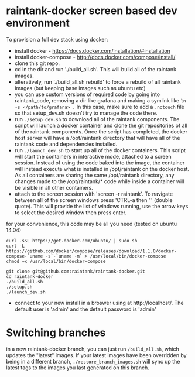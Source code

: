 raintank-docker screen based dev environment
============================================

To provision a full dev stack using docker:

- install docker - https://docs.docker.com/installation/#installation
- install docker-compose - http://docs.docker.com/compose/install/
- clone this git repo.
- cd in the dir and run './build_all.sh'.  This will build all of the raintank images.
- alteratively, run './build_all.sh rebuild' to force a rebuild of all raintank images (but keeping base images such as ubuntu etc)
- you can use custom versions of required code by going into raintank_code, removing a dir like grafana and making a symlink like `ln -s </path/to/grafana> .`
  In this case, make sure to add a `.notouch` file so that setup_dev.sh doesn't try to manage the code there.
- run `./setup_dev.sh` to download all of the raintank components.  The script will launch a docker container and clone the git repositories of all of the raintank components.  Once the script has completed, the docker host server will have a /opt/raintank directory that will have all of the raintank code and dependencies installed.
- run `./launch_dev.sh` to start up all of the docker containers.  This script will start the containers in interactive mode, attached to a screen session.  Instead of using the code baked into the image, the container will instead execute what is installed in /opt/raintank on the docker host.  As all containers are sharing the same /opt/raintank directory, any changes made to the /opt/raintank/* code while inside a container will be visible in all other containers.
- attach to the screen session with 'screen -r raintank'.  To navigate between all of the screen windows press 'CTRL-a then "' (double quote).  This will provide the list of windows running, use the arrow keys to select the desired window then press enter.


for your convenience, this code may be all you need (tested on ubuntu 14.04)

```
curl -sSL https://get.docker.com/ubuntu/ | sudo sh
curl -L https://github.com/docker/compose/releases/download/1.1.0/docker-compose-`uname -s`-`uname -m` > /usr/local/bin/docker-compose
chmod +x /usr/local/bin/docker-compose

git clone git@github.com:raintank/raintank-docker.git
cd raintank-docker
./build_all.sh
./setup.sh
./launch_dev.sh
```

- connect to your new install in a broswer using at http://localhost/.  The default user is 'admin' and the default password is 'admin'


Switching branches
==================
in a new raintank-docker branch, you can just run `/build_all.sh`, which updates the "latest" images.
If your latest images have been overridden by being in a different branch, `./restore_branch_images.sh` will sync up the latest tags to the images you last generated on this branch.

